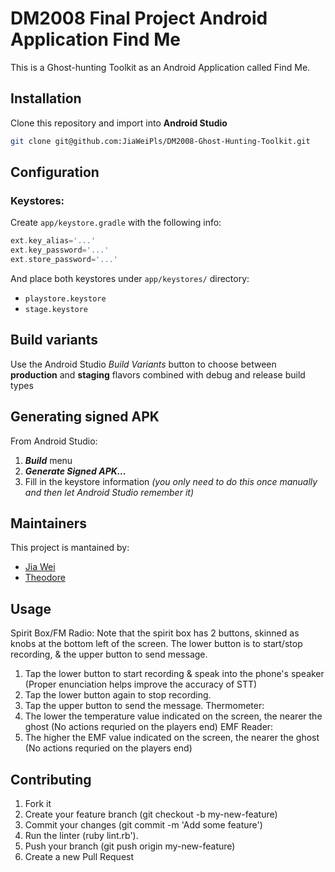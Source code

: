 # DM2008 Final Project Android Application Find Me

This is a Ghost-hunting Toolkit as an Android Application called Find Me.

## Installation
Clone this repository and import into **Android Studio**
```bash
git clone git@github.com:JiaWeiPls/DM2008-Ghost-Hunting-Toolkit.git
```

## Configuration
### Keystores:
Create `app/keystore.gradle` with the following info:
```gradle
ext.key_alias='...'
ext.key_password='...'
ext.store_password='...'
```
And place both keystores under `app/keystores/` directory:
- `playstore.keystore`
- `stage.keystore`


## Build variants
Use the Android Studio *Build Variants* button to choose between **production** and **staging** flavors combined with debug and release build types


## Generating signed APK
From Android Studio:
1. ***Build*** menu
2. ***Generate Signed APK...***
3. Fill in the keystore information *(you only need to do this once manually and then let Android Studio remember it)*

## Maintainers
This project is mantained by:
* [Jia Wei](http://github.com/JiaWeiPls)
* [Theodore](http://github.com/theOrderOfLoki)

## Usage
Spirit Box/FM Radio:
Note that the spirit box has 2 buttons, skinned as knobs at the bottom left of the screen.
The lower button is to start/stop recording, & the upper button to send message.
1. Tap the lower button to start recording & speak into the phone's speaker (Proper enunciation helps improve the accuracy of STT)
2. Tap the lower button again to stop recording.
3. Tap the upper button to send the message.
Thermometer:
1. The lower the temperature value indicated on the screen, the nearer the ghost (No actions requried on the players end)
EMF Reader:
1. The higher the EMF value indicated on the screen, the nearer the ghost (No actions requried on the players end)

## Contributing

1. Fork it
2. Create your feature branch (git checkout -b my-new-feature)
3. Commit your changes (git commit -m 'Add some feature')
4. Run the linter (ruby lint.rb').
5. Push your branch (git push origin my-new-feature)
6. Create a new Pull Request
